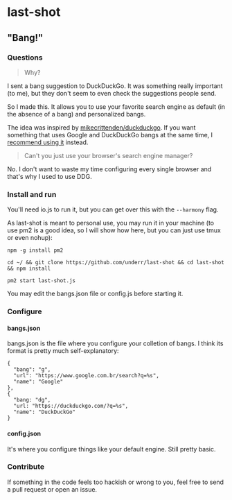 # last-shot

## **"Bang!"**

### Questions

> Why?

I sent a bang suggestion to DuckDuckGo. It was something really important (to me), but they don't seem to even check the suggestions people send.

So I made this. It allows you to use your favorite search engine as default (in the absence of a bang) and personalized bangs.

The idea was inspired by [mikecrittenden/duckduckgo](https://github.com/mikecrittenden/duckduckgoog). If you want something that uses Google and DuckDuckGo bangs at the same time, I [recommend using it](http://www.duckduckgoog.com/) instead.

> Can't you just use your browser's search engine manager?

No. I don't want to waste my time configuring every single browser and that's why I used to use DDG.

### Install and run

You'll need io.js to run it, but you can get over this with the `--harmony` flag.

As last-shot is meant to personal use, you may run it in your machine (to use pm2 is a good idea, so I will show how here, but you can just use tmux or even nohup):

`npm -g install pm2`

`cd ~/ && git clone https://github.com/underr/last-shot && cd last-shot && npm install`

`pm2 start last-shot.js`

You may edit the bangs.json file or config.js before starting it.

### Configure

#### bangs.json

bangs.json is the file where you configure your colletion of bangs. I think its format is pretty much self-explanatory:

```
{
  "bang": "g",
  "url": "https://www.google.com.br/search?q=%s",
  "name": "Google"
},
{
  "bang: "dg",
  "url: "https://duckduckgo.com/?q=%s",
  "name": "DuckDuckGo"
}
```

#### config.json

It's where you configure things like your default engine. Still pretty basic.


### Contribute

If something in the code feels too hackish or wrong to you, feel free to send a pull request or open an issue.

